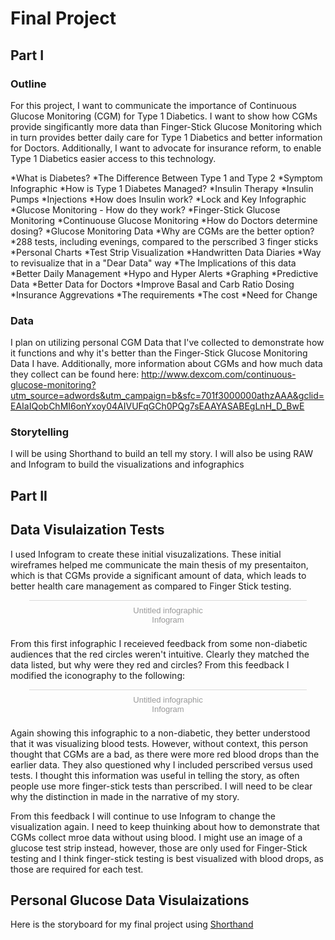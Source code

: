 # Final Project
## Part I
### Outline
For this project, I want to communicate the importance of Continuous Glucose Monitoring (CGM) for Type 1 Diabetics. I want to show how CGMs provide singificantly more data than Finger-Stick Glucose Monitoring which in turn provides better daily care for Type 1 Diabetics and better information for Doctors. Additionally, I want to advocate for insurance reform, to enable Type 1 Diabetics easier access to this technology. 

*What is Diabetes?
*The Difference Between Type 1 and Type 2
   *Symptom Infographic
*How is Type 1 Diabetes Managed?
  *Insulin Therapy
   *Insulin Pumps
   *Injections
  *How does Insulin work?
   *Lock and Key Infographic
  *Glucose Monitoring - How do they work?
    *Finger-Stick Glucose Monitoring
    *Continuouse Glucose Monitoring
*How do Doctors determine dosing?
  *Glucose Monitoring Data
*Why are CGMs are the better option?
  *288 tests, including evenings, compared to the perscribed 3 finger sticks
       *Personal Charts
       *Test Strip Visualization
       *Handwritten Data Diaries
          *Way to revisualize that in a "Dear Data" way
  *The Implications of this data
      *Better Daily Management
          *Hypo and Hyper Alerts
          *Graphing
          *Predictive Data
      *Better Data for Doctors
          *Improve Basal and Carb Ratio Dosing
*Insurance Aggrevations
   *The requirements 
   *The cost
*Need for Change

### Data
I plan on utilizing personal CGM Data that I've collected to demonstrate how it functions and why it's better than the Finger-Stick Glucose Monitoring Data I have. 
Additionally, more information about CGMs and how much data they collect can be found here:
http://www.dexcom.com/continuous-glucose-monitoring?utm_source=adwords&utm_campaign=b&sfc=701f3000000athzAAA&gclid=EAIaIQobChMI6onYxoy04AIVUFqGCh0PQg7sEAAYASABEgLnH_D_BwE
### Storytelling
I will be using Shorthand to build an tell my story. I will also be using RAW and Infogram to build the visualizations and infographics


## Part II
## Data Visulaization Tests
I used Infogram to create these initial visuzalizations. These initial wireframes helped me communicate the main thesis of my presentaiton, which is that CGMs provide a significant amount of data, which leads to better health care management as compared to Finger Stick testing. 

<div class="infogram-embed" data-id="53c66b56-7dbd-4849-ae0f-3e2bea39ca3a" data-type="interactive" data-title="Untitled infographic"></div><script>!function(e,t,s,i){var n="InfogramEmbeds",o=e.getElementsByTagName("script")[0],d=/^http:/.test(e.location)?"http:":"https:";if(/^\/{2}/.test(i)&&(i=d+i),window[n]&&window[n].initialized)window[n].process&&window[n].process();else if(!e.getElementById(s)){var r=e.createElement("script");r.async=1,r.id=s,r.src=i,o.parentNode.insertBefore(r,o)}}(document,0,"infogram-async","https://e.infogram.com/js/dist/embed-loader-min.js");</script><div style="padding:8px 0;font-family:Arial!important;font-size:13px!important;line-height:15px!important;text-align:center;border-top:1px solid #dadada;margin:0 30px"><a href="https://infogram.com/53c66b56-7dbd-4849-ae0f-3e2bea39ca3a" style="color:#989898!important;text-decoration:none!important;" target="_blank">Untitled infographic</a><br><a href="https://infogram.com" style="color:#989898!important;text-decoration:none!important;" target="_blank" rel="nofollow">Infogram</a></div>

From this first infographic I receieved feedback from some non-diabetic audiences that the red circles weren't intuitive. Clearly they matched the data listed, but why were they red and circles? From this feedback I modified the iconography to the following:

<div class="infogram-embed" data-id="44592eba-1fc5-4395-9d5c-b898564b117d" data-type="interactive" data-title="Untitled infographic"></div><script>!function(e,t,s,i){var n="InfogramEmbeds",o=e.getElementsByTagName("script")[0],d=/^http:/.test(e.location)?"http:":"https:";if(/^\/{2}/.test(i)&&(i=d+i),window[n]&&window[n].initialized)window[n].process&&window[n].process();else if(!e.getElementById(s)){var r=e.createElement("script");r.async=1,r.id=s,r.src=i,o.parentNode.insertBefore(r,o)}}(document,0,"infogram-async","https://e.infogram.com/js/dist/embed-loader-min.js");</script><div style="padding:8px 0;font-family:Arial!important;font-size:13px!important;line-height:15px!important;text-align:center;border-top:1px solid #dadada;margin:0 30px"><a href="https://infogram.com/44592eba-1fc5-4395-9d5c-b898564b117d" style="color:#989898!important;text-decoration:none!important;" target="_blank">Untitled infographic</a><br><a href="https://infogram.com" style="color:#989898!important;text-decoration:none!important;" target="_blank" rel="nofollow">Infogram</a></div>

Again showing this infographic to a non-diabetic, they better understood that it was visualizing blood tests. However, without context, this person thought that CGMs are a bad, as there were more red blood drops than the earlier data. They also questioned why I included perscribed versus used tests. I thought this information was useful in telling the story, as often people use more finger-stick tests than perscribed. I will need to be clear why the distinction in made in the narrative of my story. 

From this feedback I will continue to use Infogram to change the visualization again. I need to keep thuinking about how to demonstrate that CGMs collect mroe data without using blood. I might use an image of a glucose test strip instead, however, those are only used for Finger-Stick testing and I think finger-stick testing is best visualized with blood drops, as those are required for each test. 

## Personal Glucose Data Visulaizations



Here is the storyboard for my final project using [Shorthand](https://carnegiemellon.shorthandstories.com/kpwhiteCGMdata/index.html)
